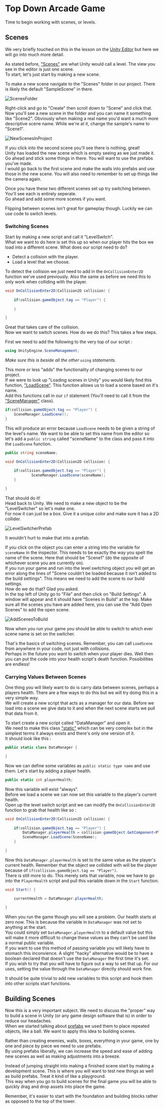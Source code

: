 # Top Down Arcade Game 

Time to begin working with scenes, or levels.

## Scenes

We very briefly touched on this in the lesson on the [Unity Editor](../1%20Rube%20GoldBerg%20Machine/1%20UnityEditor.md) but here we will go into much more detail.

As stated before, ["Scenes"](https://docs.unity3d.com/Manual/CreatingScenes.html) are what Unity would call a level. The view you see in the editor is just one scene.\
To start, let's just start by making a new scene.

To make a new scene navigate to the "Scenes" folder in our project. There is likely the default "SampleScene" in there.

![ScenesFolder](Images/ScenesFolder.JPG)

Right-click and go to "Create" then scroll down to "Scene" and click that.\
Now you'll see a new scene in the folder and you can name it something like "Scene2". Obviously when making a real name you'd want a much more descriptive scene name. While we're at it, change the sample's name to "Scene1".

![NewScenesInProject](Images/NewScenesInProject.JPG)

If you click into the second scene you'll see there is nothing, great!\
Unity has loaded the new scene which is empty seeing as we just made it. Go ahead and stick some things in there. You will want to use the prefabs you've made.\
I would go back to the first scene and make the walls into prefabs and use those in the new scene. You will also need to remember to set up things like the camera again.

Once you have these two different scenes set up try switching between. You'll see each is entirely seperate.\
Go ahead and add some more scenes if you want.

Flipping between scenes isn't great for gameplay though. Luckily we can use code to switch levels.

### Switching Scenes

Start by making a new script and call it "LevelSwitch".\
What we want to do here is set this up so when our player hits the box we load into a different scene. What does our script need to do?

* Detect a collision with the player.
* Load a level that we choose.

To detect the collision we just need to add in the `OnCollisionEnter2D` function we've used previously. Also the same as before we need this to only work when colliding with the player.

```csharp
void OnCollisionEnter2D(Collision2D collision) {
	
	if(collision.gameObject.tag == "Player") {
		
	}

}
```

Great that takes care of the collision.\
Now we want to switch scenes. How do we do this? This takes a few steps.

First we need to add the following to the very top of our script :

```csharp
using UnityEngine.SceneManagement;
```

*Make sure this is beside all the other* `using` *statements.*

This more or less "adds" the functionality of changing scenes to our project.\
If we were to look up "Loading scenes in Unity" you would likely find this function, ["LoadScene"](https://docs.unity3d.com/ScriptReference/SceneManagement.SceneManager.LoadScene.html). This function allows us to load a scene based on it's name.\
Add this functions call in our `if` statement (You'll need to call it from the ["SceneManager"](https://docs.unity3d.com/ScriptReference/SceneManagement.SceneManager.html) class).

```csharp
if(collision.gameObject.tag == "Player") {
	SceneManager.LoadScene();	
}
```

This will produce an error because `LoadScene` needs to be given a string of the level's name. We want to be able to set this name from the editor so let's add a `public string` called "sceneName" to the class and pass it into the `LoadScene` function.

```csharp
public string sceneName;

void OnCollisionEnter2D(Collision2D collision) {
	
	if(collision.gameObject.tag == "Player") {
			SceneManager.LoadScene(sceneName);
	}

}
```

That should do it!\
Head back to Unity. We need to make a new object to be the "LevelSwitcher" so let's make one.\
For now it can just be a box. Give it a unique color and make sure it has a 2D collider.

![LevelSwitcherPrefab](Images/LevelSwitcherPrefab.JPG)

It wouldn't hurt to make that into a prefab.

If you click on the object you can enter a string into the variable for `sceneName` in the inspector. This needs to be exactly the way you spelt the name of the scene. Here that should be "Scene1" (do the opposite of whichever scene you are currently on).\
If you run your game and run into the level switching object you will get an error along the lines of "Scene couldn't be loaded because it isn't added to the build settings". This means we need to add the scene to our build settings.\
How do we do that? Glad you asked.\
In the top left of Unity go to "File" and then click on "Build Settings". A window will appear and it should have "Scenes in Build" at the top. Make sure all the scenes you have are added here, you can use the "Add Open Scenes" to add the open scene.

![AddScenesToBuild](Images/AddScenesToBuild.JPG)

Now when you run your game you should be able to switch to which ever scene name is set on the switcher.

That's the basics of switching scenes. Remember, you can call `LoadScene` from anywhere in your code, not just with collisions.\
Perhaps in the future you want to switch when your player dies. Well then you can put the code into your health script's death function. Possibilities are endless!

### Carrying Values Between Scenes

One thing you will likely want to do is carry data between scenes, perhaps a players health. There are a few ways to do this but we will try doing this in a very simple way.\
We will create a new script that acts as a manager for our data. Before we load into a scene we give data to it and when the next scene starts we pull that data from it.

To start create a new script called "DataManager" and open it.\
We need to make this class ["static"](https://docs.microsoft.com/en-us/dotnet/csharp/language-reference/keywords/static) which can be very complex but in the simplest terms it always exists and there's only one version of it.\
It should look like this :

```csharp
public static class DataManager {

}
```

Now we can define some variables as `public static type name` and use them. Let's start by adding a player health.

```csharp
public static int playerHealth;
```

Now this variable will exist "always".\
Before we load a scene we can now set this variable to the player's current health.\
Open up the level switch script and we can modify the `OnCollisionEnter2D` function to grab that health like so :

```csharp
void OnCollisionEnter2D(Collision2D collision) {
	
	if(collision.gameObject.tag == "Player") {
		DataManager.playerHealth = collision.gameObject.GetComponent<PlayerHealth>().currentHealth;
		SceneManager.LoadScene(SceneName);
	}

}
```

Now this `DataManager.playerHealth` is set to the same value as the player's current health. Remember that the object we collided with will be the player because of `if(collision.gameObject.tag == "Player")`.\
There is still more to do. This merely sets that variable, now we have to go into the `PlayerHealth` script and pull this variable down in the `Start` function.

```csharp
void Start() {

	currentHealth = DataManager.playerHealth;

}
```

When you run the game though you will see a problem. Our health starts at zero now. This is because the variable in `DataManager` was not set to anything at the start.\
You could simply set `DataManager.playerHealth` to a default value but this will make it more difficult to change these values as they can't be used like a normal public variable.\
If you want to use this method of passing variable you will likely have to stomach this inconvience. A slight "hacky" alternative would be to have a boolean declared that doesn't use the `DataManager`  the first time it's set.\
If you wish to try that you will have to figure out a way to set that up. For our uses, setting the value through the `DataManager` directly should work fine.

It should be quite trivial to add new variables to this script and hook them into other scripts start functions.

## Building Scenes

Now this is a very important subject. We need to discuss the "proper" way to build a scene in Unity (or any game design software that is) in order to reduce our headaches.\
When we started talking about [prefabs](./1%20Prefabs.md) we used them to place repeated objects, like a ball. We want to apply this idea to building scenes.

Rather than creating enemies, walls, boxes, everything in your game, one by one and piece by piece we need to use prefabs.\
By using prefabs liberally, we can increase the speed and ease of adding new scenes as well as making adjustments into a breeze.

Instead of jumping straight into making a finished scene start by making a development scene. This is where you will want to test new things as well as build prefabs. Treat it kind of like a playground.\
This way when you go to build scenes for the final game you will be able to quickly drag and drop assets into place the game.

Remember, it's easier to start with the foundation and building blocks rather as opposed to the top of the tower.